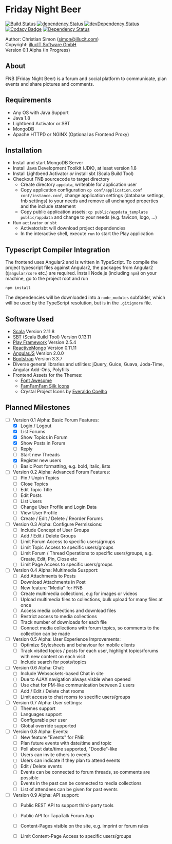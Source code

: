 Friday Night Beer
=================

[![Build Status](https://travis-ci.org/metaxmx/FridayNightBeer.svg?branch=master)](https://travis-ci.org/metaxmx/FridayNightBeer)
[![dependency Status](https://david-dm.org/metaxmx/FridayNightBeer/status.svg?branch=master)](https://david-dm.org/metaxmx/FridayNightBeer)
[![devDependency Status](https://david-dm.org/metaxmx/FridayNightBeer/dev-status.svg?branch=master)](https://david-dm.org/metaxmx/FridayNightBeer?type=dev)
[![Codacy Badge](https://api.codacy.com/project/badge/Grade/426e7fe5908642c286eb3b5ef21c6afa)](https://www.codacy.com/app/metax/FridayNightBeer?utm_source=github.com&amp;utm_medium=referral&amp;utm_content=metaxmx/FridayNightBeer&amp;utm_campaign=Badge_Grade)
[![Dependency Status](https://www.versioneye.com/user/projects/569baf14db9e9f003a000edf/badge.svg?style=flat-square)](https://www.versioneye.com/user/projects/569baf14db9e9f003a000edf)


Author: Christian Simon (<simon@illucit.com>)  
Copyright: [illucIT Software GmbH](https://www.illucit.com)  
Version 0.1 Alpha (In Progress)

About
-----

FNB (Friday Night Beer) is a forum and social platform to communicate,
plan events and share pictures and comments.

Requirements
------------

* Any OS with Java Support
* Java 1.8
* Lightbend Activator or SBT
* MongoDB
* Apache HTTPD or NGINX (Optional as Frontend Proxy)

Installation
------------

* Install and start MongoDB Server
* Install Java Development Toolkit (JDK), at least version 1.8
* Install Lightbend Activator *or* install sbt (Scala Build Tool)
* Checkout FNB sourcecode to target directory
  * Create directory `appdata`, writeable for application user
  * Copy application configuration `cp conf/application.conf conf/instance.conf`,
    change application settings (database settings, fnb settings) to your needs and
    remove all unchanged properties and the include statement
  * Copy public application assets: `cp public/appdata_template public/appdata` and change to your needs (e.g. favicon, logo, ...)
* Run `activator` or `sbt`
  * Activator/sbt will download project dependencies
  * In the interactive shell, execute `run` to start the Play application

Typescript Compiler Integration
-------------------------------

The frontend uses Angular2 and is written in TypeScript.
To compile the project typescript files against Angular2, the packages from Angular2 (`@angular/core` etc.) are required.
Install Node.js (including `npm`) on your machine, go to the project root and run
 
    npm install

The dependencies will be downloaded into a `node_modules` subfolder, which will be used by the TypeScript resolution, but is in the `.gitignore` file.

Software Used
-------------

* [Scala](http://www.scala-lang.org/) Version 2.11.8
* [SBT](http://www.scala-sbt.org/) (Scala Build Tool) Version 0.13.11
* [Play Framework](https://www.playframework.com/) Version 2.5.4
* [ReactiveMongo](http://reactivemongo.org/) Version 0.11.11
* [AngularJS](https://angular.io/) Version 2.0.0
* [Bootstrap](http://getbootstrap.com/) Version 3.3.7
* Diverse general libraries and utilities: jQuery, Guice, Guava, Joda-Time, Angular Add-Ons, Polyfills
* Frontend Assets for the Themes:
  * [Font Awesome](http://fortawesome.github.io/Font-Awesome/)
  * [FamFamFam Silk Icons](http://famfamfam.com/lab/icons/silk/)
  * Crystal Project Icons by [Everaldo Coelho](http://www.everaldo.com)


Planned Milestones
------------------

* [ ] Version 0.1 Alpha: Basic Forum Features:
  * [x] Login / Logout
  * [x] List Forums
  * [x] Show Topics in Forum
  * [x] Show Posts in Forum
  * [ ] Reply
  * [ ] Start new Threads
  * [x] Register new users
  * [ ] Basic Post formatting, e.g. bold, italic, lists
* [ ] Version 0.2 Alpha: Advanced Forum Features:
  * [ ] Pin / Unpin Topics
  * [ ] Close Topics
  * [ ] Edit Topic Title
  * [ ] Edit Posts
  * [ ] List Users
  * [ ] Change User Profile and Login Data
  * [ ] View User Profile
  * [ ] Create / Edit / Delete / Reorder Forums
* [ ] Version 0.3 Alpha: Configure Permissions:
  * [ ] Include Concept of User Groups
  * [ ] Add / Edit / Delete Groups
  * [ ] Limit Forum Access to specific users/groups
  * [ ] Limit Topic Access to specific users/groups
  * [ ] Limit Forum / Thread Operations to specific users/groups, e.g. Create, Edit, Pin, Close etc
  * [ ] Limit Page Access to specific users/groups
* [ ] Version 0.4 Alpha: Multimedia Suspport:
  * [ ] Add Attachments to Posts
  * [ ] Download Attachments in Post
  * [ ] New feature "Media" for FNB
  * [ ] Create multimedia collections, e.g for images or videos
  * [ ] Upload multimedia files to collections, bulk upload for many files at once
  * [ ] Access media collections and download files
  * [ ] Restrict access to media collections
  * [ ] Track number of downloads for each file
  * [ ] Connect media collections with forum topics, so comments to the collection can be made
* [ ] Version 0.5 Alpha: User Experience Improvements:
  * [ ] Optimize Stylesheets and behaviour for mobile clients
  * [ ] Track visited topics / posts for each user, highlight topics/forums with new content on each visit
  * [ ] Include search for posts/topics
* [ ] Version 0.6 Alpha: Chat:
  * [ ] Include Websockets-based Chat in site
  * [ ] Due to AJAX navigation always visble when opened
  * [ ] Use chat for PM-like communication between 2 users
  * [ ] Add / Edit / Delete chat rooms
  * [ ] Limit access to chat rooms to specific users/groups
* [ ] Version 0.7 Alpha: User settings:
  * [ ] Themes support
  * [ ] Languages support
  * [ ] Configurable per user
  * [ ] Global override supported 
* [ ] Version 0.8 Alpha: Events:
  * [ ] New feature "Events" for FNB
  * [ ] Plan future events with date/time and topic
  * [ ] Poll about date/time supported, "Doodle"-like
  * [ ] Users can invite others to events
  * [ ] Users can indicate if they plan to attend events
  * [ ] Edit / Delete events
  * [ ] Events can be connected to forum threads, so comments are possible
  * [ ] Events in the past can be connected to media collections
  * [ ] List of attendees can be given for past events
* [ ] Version 0.9 Alpha: API support:
  * [ ] Public REST API to support third-party tools
  * [ ] Public API for TapaTalk Forum App
  * [ ] Content-Pages visible on the site, e.g. imprint or forum rules
  * [ ] Limit Content-Page Access to specific users/groups

